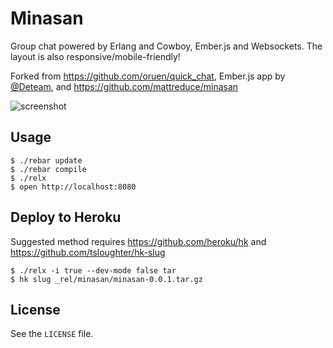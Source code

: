 # Minasan

Group chat powered by Erlang and Cowboy, Ember.js and Websockets. The layout is
also responsive/mobile-friendly!

Forked from <https://github.com/oruen/quick_chat>, Ember.js app by [@Deteam](https://github.com/deteam), and <https://github.com/mattreduce/minasan>

![screenshot](http://f.cl.ly/items/0x0L3b2k1q1M1b2Q2d23/minasan.png)

## Usage

    $ ./rebar update
    $ ./rebar compile
    $ ./relx
    $ open http://localhost:8080

## Deploy to Heroku

Suggested method requires <https://github.com/heroku/hk> and <https://github.com/tsloughter/hk-slug>

    $ ./relx -i true --dev-mode false tar
    $ hk slug _rel/minasan/minasan-0.0.1.tar.gz

## License

See the `LICENSE` file.
